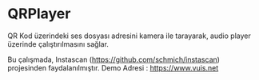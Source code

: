 # QRPlayer

QR Kod üzerindeki ses dosyası adresini kamera ile tarayarak, audio player üzerinde çalıştırılmasını sağlar.

Bu çalışmada, Instascan (https://github.com/schmich/instascan) projesinden faydalanılmıştır.
Demo Adresi : https://www.vuis.net
